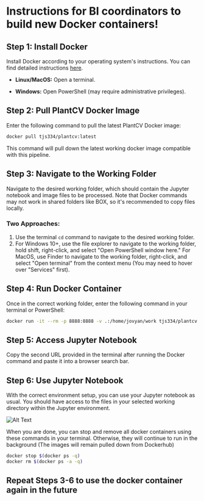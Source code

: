 # Instructions for BI coordinators to build new Docker containers!

## Step 1: Install Docker

Install Docker according to your operating system's instructions. You can find detailed instructions [here](https://docs.docker.com/engine/install/).

- **Linux/MacOS:**
  Open a terminal.

- **Windows:**
  Open PowerShell (may require administrative privileges).

## Step 2: Pull PlantCV Docker Image

Enter the following command to pull the latest PlantCV Docker image:

```bash
docker pull tjs334/plantcv:latest
```
This command will pull down the latest working docker image compatible with this pipeline.

## Step 3: Navigate to the Working Folder

Navigate to the desired working folder, which should contain the Jupyter notebook and image files to be processed. Note that Docker commands may not work in shared folders like BOX, so it's recommended to copy files locally.

### Two Approaches:

1. Use the terminal `cd` command to navigate to the desired working folder.
2. For Windows 10+, use the file explorer to navigate to the working folder, hold shift, right-click, and select "Open PowerShell window here." For MacOS, use Finder to navigate to the working folder, right-click, and select "Open terminal" from the context menu (You may need to hover over "Services" first).

## Step 4: Run Docker Container

Once in the correct working folder, enter the following command in your terminal or PowerShell:

```bash
docker run -it --rm -p 8888:8888 -v .:/home/jovyan/work tjs334/plantcv:latest
```

## Step 5: Access Jupyter Notebook

Copy the second URL provided in the terminal after running the Docker command and paste it into a browser search bar.

## Step 6: Use Jupyter Notebook

With the correct environment setup, you can use your Jupyter notebook as usual. You should have access to the files in your selected working directory within the Jupyter environment.

![Alt Text](https://github.com/tylerslonecki/pipeline_test/blob/main/config/jupyter_example.PNG)

When you are done, you can stop and remove all docker containers using these commands in your terminal. Otherwise, they will continue to run in the background (The images will remain pulled down from Dockerhub)

```bash
docker stop $(docker ps -q)
docker rm $(docker ps -a -q)
```

## Repeat Steps 3-6 to use the docker container again in the future

